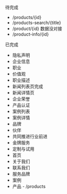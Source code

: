 待完成

* /products/{id}
* /products-search/{title}
* /product/{id} 数据没对接
* /product-info/{id}

已完成

* 隐私声明
* 企业信息
* 职业
* 价值观
* 职业描述
* 新闻列表页完成
* 新闻详情页
* 企业荣誉
* 产品认证
* 案例列表
* 案例详情
* 品牌
* 伙伴
* 共同推进行业前进
* 金牌服务
* 定制与试用
* 首页
* 关于我们
* 联系我们
* 服务品牌
* 案例
* 产品 - /products
